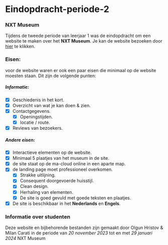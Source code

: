 # Eindopdracht-periode-2
 
### NXT Museum
 
Tijdens de tweede periode van leerjaar 1 was de eindopdracht om een website te maken over het **NXT Museum**. Je kan de website bezoeken door [hier](https://37277.hosts2.ma-cloud.nl/eindopdracht-p2/index.html) te klikken.
 
### Eisen:
voor de website waren er ook een paar eisen die minimaal op de website moesten staan. Dit zijn de volgende punten:
 
##### Informatie:
- [x] Geschiedenis in het kort.
- [x] Overzicht van wat je kan doen & zien.
- [x] Contactgegevens.
    - [x] Openingstijden.
    - [x] locatie / route.
- [x] Reviews van bezoekers.
##### Andere eisen:
- [x] Interactieve elementen op de website.
- [x] Minimaal 5 plaatjes van het museum in de site.
- [x] de site staat op de ma-cloud online in een aparte map.
- [x] de landing page moet professioneel overkomen.
    - [x] Strakke uitlijning.
    - [x] Consequent doorgevoerde huisstijl.
    - [x] Clean design.
    - [x] Herhaling van elementen.
    - [x] De site is goed gevuld met goede teksten en plaatjes.
- [x] De site is beschikbaar in het **Nederlands** en **Engels**.
 
### Informatie over studenten
 
Deze website en bijbehorende bestanden zijn gemaakt door Olgun Hristov & Milan Carati in de periode van *20 november 2023* tot en met *29 januari 2024*
NXT Museum